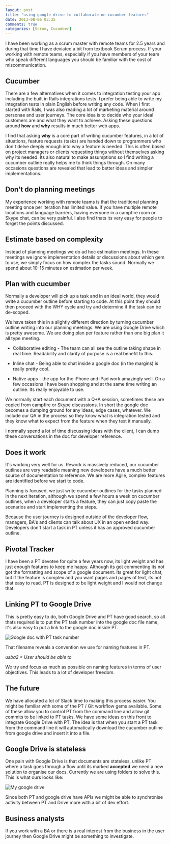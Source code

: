 ```yaml
---
layout: post
title: "using google drive to collaborate on cucumber features"
date: 2013-08-06 03:35
comments: true
categories: [Scrum, Cucumber]
---
```


I have been working as a scrum master with remote teams for 2.5 years and during that time I have deviated a bit from textbook Scrum process. If your working with remote teams, especially if you have members of your team who speak different languages you should be familiar with the cost of miscommunication.

<!-- more -->

Cucumber
--------

There are a few alternatives when it comes to integration testing your app including the built in Rails integrations tests. I prefer being able to write my integration tests in plain English before writing any code. When I first started with Rails, I was also reading a lot of marketing material around personae and user journeys. The core idea is to decide who your ideal customers are and what they want to achieve. Asking these questions around **how** and **why** results in much better web apps.

I find that asking **why** is a core part of writing cucumber features, in a lot of situations, feature requests (tasks) are handed down to programmers who don't delve deeply enough into why a feature is needed. This is often based on project managers or clients requesting things without themselves asking why its needed. Its also natural to make assumptions so I find writing a cucumber outline really helps me to think things through. On many occasions questions are revealed that lead to better ideas and simpler implementations.

Don't do planning meetings
--------------------------

My experience working with remote teams is that the traditional planning meeting once per iteration has limited value. If you have multiple remote locations and language barriers, having everyone in a campfire room or Skype chat, can be very painful. I also find thats its very easy for people to forget the points discussed.

Estimate based on complexity
----------------------------

Instead of planning meetings we do ad hoc estimation meetings. In these meetings we ignore implementation details or discussions about which gem to use, we simply focus on how complex the tasks sound. Normally we spend about 10-15 minutes on estimation per week.

Plan with cucumber
------------------

Normally a developer will pick up a task and in an ideal world, they would write a cucumber outline before starting to code. At this point they should then proceed with the WHY cycle and try and determine if the task can be de-scoped.

We have taken this in a slightly different direction by turning cucumber outline writing into our planning meetings. We are using Google Drive which is pretty awesome. We are doing plan per feature rather than one big plan it all type meeting.

* Collaborative editing - The team can all see the outline taking shape in real time. Readability and clarity of purpose is a real benefit to this.

* Inline chat - Being able to chat inside a google doc (in the margins) is really pretty cool.

* Native apps - the app for the iPhone and iPad work amazingly well. On a few occasions I have been shopping and at the same time writing an outline. Its really enjoyable to use.

We normally start each document with a Q+A session, sometimes these are copied from campfire or Skype discussions. In short the google doc becomes a dumping ground for any ideas, edge cases, whatever. We include our QA in the process so they know what is integration tested and they know what to expect from the feature when they test it manually.

I normally spend a lot of time discussing ideas with the client, I can dump these conversations in the doc for developer reference.

Does it work
------------

It's working very well for us. Rework is massively reduced, our cucumber outlines are very readable meaning new developers have a much better source of documentation to reference. We are more Agile, complex features are identified before we start to code.

Planning is focused, we just write cucumber outlines for the tasks planned in the next iteration, although we spend a few hours a week on cucumber outlines, when a developer starts a feature, they can just copy paste the scenarios and start implementing the steps.

Because the user journey is designed outside of the developer flow, managers, BA's and clients can talk about UX in an open ended way. Developers don't start a task in PT unless it has an approved cucumber outline.

Pivotal Tracker
---------------

I have been a PT devotee for quite a few years now, its light weight and has just enough features to keep me happy. Although its got commenting its not got the formatting and scope of a google document. Its great for light chat, but if the feature is complex and you want pages and pages of text, its not that easy to read. PT is designed to be light weight and I would not change that.

Linking PT to Google Drive
--------------------------

This is pretty easy to do, both Google Drive and PT have good search, so all thats required is to put the PT task number into the google doc file name, it's also easy to put a link to the google doc inside PT.

![Google doc with PT task number][google_doc]

[google_doc]: /images/posts/google_doc.png

That filename reveals a convention we use for naming features in PT.

_usba2 = User should be able to_

We try and focus as much as possible on naming features in terms of user objectives. This leads to a lot of developer freedom.

The future
----------

We have allocated a lot of Slack time to making this process easier. You might be familiar with some of the PT / Git workflow gems available. Some of these allow you to control PT from the command line and allow git commits to be linked to PT tasks. We have some ideas on this front to integrate Google Drive with PT. The idea is that when you start a PT task from the command line it will automatically download the cucumber outline from google drive and insert it into a file.

Google Drive is stateless
-------------------------

One pain with Google Drive is that documents are stateless, unlike PT where a task goes through a flow until its marked **accepted** we need a new solution to organise our docs. Currently we are using folders to solve this. This is what ours looks like:

![My google drive][google_drive_folders]

[google_drive_folders]: /images/posts/google_drive_folders.png  "Story state using folders"

Since both PT and google drive have APIs we might be able to synchronise activity between PT and Drive more with a bit of dev effort.

Business analysts
-----------------

If you work with a BA or there is a real interest from the business in the user journey then Google Drive might be something to investigate.


